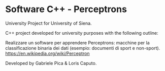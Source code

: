 # Software C++ - Perceptrons
University Project for University of Siena.

C++ project developed for university purposes with the following outline:

Realizzare un software per apprendere Perceptrons: macchine per la classificazione binaria dei dati (esempio: documenti di sport e non-sport).
https://en.wikipedia.org/wiki/Perceptron

Developed by Gabriele Pica & Loris Caputo.


